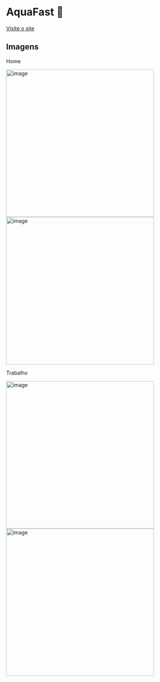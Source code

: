 # AquaFast 🐐

[Visite o site](https://aquafast.netlify.app/)

## Imagens

<p>Home</p>
<img width="400" height="400" alt="image" src="https://github.com/user-attachments/assets/a358b3ed-91ff-46d4-8ff4-e91b8f315658" />
<img width="400" height="400" alt="image" src="https://github.com/user-attachments/assets/45e24ad5-7030-46cd-94e7-2cfe506f158c" />

<p>Trabalho</p>
<img width="400" height="400" alt="image" src="https://github.com/user-attachments/assets/d416c3a3-d869-4a9c-adf3-1c6d6136b0ac" />
<img width="400" height="400" alt="image" src="https://github.com/user-attachments/assets/8dda57b2-90db-496a-890a-e52bb0731563" />
